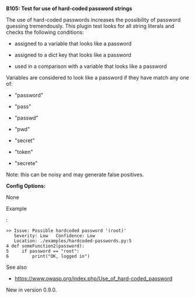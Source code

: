 **B105: Test for use of hard-coded password strings**

The use of hard-coded passwords increases the possibility of password
guessing tremendously. This plugin test looks for all string literals and
checks the following conditions:

* assigned to a variable that looks like a password

* assigned to a dict key that looks like a password

* used in a comparison with a variable that looks like a password

Variables are considered to look like a password if they have match any one
of:

* "password"

* "pass"

* "passwd"

* "pwd"

* "secret"

* "token"

* "secrete"

Note: this can be noisy and may generate false positives.

**Config Options:**

None

Example

:   

```
>> Issue: Possible hardcoded password '(root)'
   Severity: Low   Confidence: Low
   Location: ./examples/hardcoded-passwords.py:5
4 def someFunction2(password):
5     if password == "root":
6         print("OK, logged in")
```

See also

* <https://www.owasp.org/index.php/Use_of_hard-coded_password>

New in version 0.9.0.


